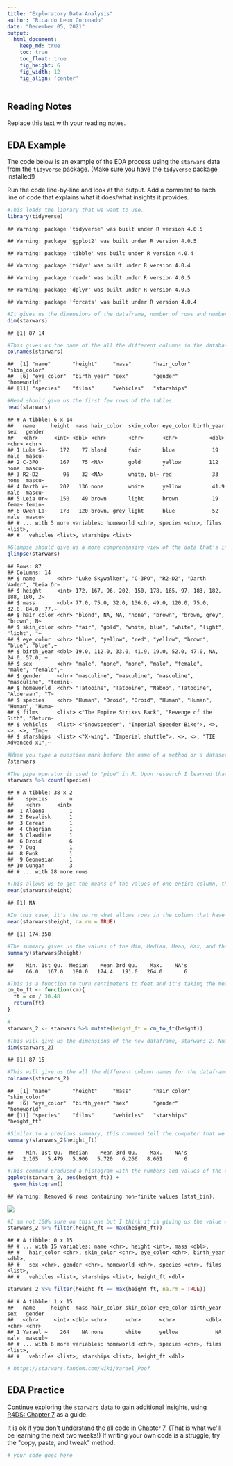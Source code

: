 ```yaml
---
title: "Exploratory Data Analysis"
author: "Ricardo Leon Coronado"
date: "December 05, 2021"
output:
  html_document:  
    keep_md: true
    toc: true
    toc_float: true
    fig_height: 6
    fig_width: 12
    fig_align: 'center'
---
```




## Reading Notes

Replace this text with your reading notes.

## EDA Example

The code below is an example of the EDA process using the `starwars` data from the `tidyverse` package. (Make sure you have the `tidyverse` package installed!)

Run the code line-by-line and look at the output. Add a comment to each line of code that explains what it does/what insights it provides.


```r
#This loads the library that we want to use.
library(tidyverse)
```

```
## Warning: package 'tidyverse' was built under R version 4.0.5
```

```
## Warning: package 'ggplot2' was built under R version 4.0.5
```

```
## Warning: package 'tibble' was built under R version 4.0.4
```

```
## Warning: package 'tidyr' was built under R version 4.0.4
```

```
## Warning: package 'readr' was built under R version 4.0.5
```

```
## Warning: package 'dplyr' was built under R version 4.0.5
```

```
## Warning: package 'forcats' was built under R version 4.0.4
```

```r
#It gives us the dimensions of the dataframe, number of rows and number of columns.
dim(starwars)
```

```
## [1] 87 14
```

```r
#This gives us the name of the all the different columns in the database.
colnames(starwars)
```

```
##  [1] "name"       "height"     "mass"       "hair_color" "skin_color"
##  [6] "eye_color"  "birth_year" "sex"        "gender"     "homeworld" 
## [11] "species"    "films"      "vehicles"   "starships"
```

```r
#Head should give us the first few rows of the tables.
head(starwars)
```

```
## # A tibble: 6 x 14
##   name     height  mass hair_color  skin_color eye_color birth_year sex   gender
##   <chr>     <int> <dbl> <chr>       <chr>      <chr>          <dbl> <chr> <chr> 
## 1 Luke Sk~    172    77 blond       fair       blue            19   male  mascu~
## 2 C-3PO       167    75 <NA>        gold       yellow         112   none  mascu~
## 3 R2-D2        96    32 <NA>        white, bl~ red             33   none  mascu~
## 4 Darth V~    202   136 none        white      yellow          41.9 male  mascu~
## 5 Leia Or~    150    49 brown       light      brown           19   fema~ femin~
## 6 Owen La~    178   120 brown, grey light      blue            52   male  mascu~
## # ... with 5 more variables: homeworld <chr>, species <chr>, films <list>,
## #   vehicles <list>, starships <list>
```

```r
#Glimpse should give us a more comprehensive view of the data that's in every column but not quite all of it,
glimpse(starwars)
```

```
## Rows: 87
## Columns: 14
## $ name       <chr> "Luke Skywalker", "C-3PO", "R2-D2", "Darth Vader", "Leia Or~
## $ height     <int> 172, 167, 96, 202, 150, 178, 165, 97, 183, 182, 188, 180, 2~
## $ mass       <dbl> 77.0, 75.0, 32.0, 136.0, 49.0, 120.0, 75.0, 32.0, 84.0, 77.~
## $ hair_color <chr> "blond", NA, NA, "none", "brown", "brown, grey", "brown", N~
## $ skin_color <chr> "fair", "gold", "white, blue", "white", "light", "light", "~
## $ eye_color  <chr> "blue", "yellow", "red", "yellow", "brown", "blue", "blue",~
## $ birth_year <dbl> 19.0, 112.0, 33.0, 41.9, 19.0, 52.0, 47.0, NA, 24.0, 57.0, ~
## $ sex        <chr> "male", "none", "none", "male", "female", "male", "female",~
## $ gender     <chr> "masculine", "masculine", "masculine", "masculine", "femini~
## $ homeworld  <chr> "Tatooine", "Tatooine", "Naboo", "Tatooine", "Alderaan", "T~
## $ species    <chr> "Human", "Droid", "Droid", "Human", "Human", "Human", "Huma~
## $ films      <list> <"The Empire Strikes Back", "Revenge of the Sith", "Return~
## $ vehicles   <list> <"Snowspeeder", "Imperial Speeder Bike">, <>, <>, <>, "Imp~
## $ starships  <list> <"X-wing", "Imperial shuttle">, <>, <>, "TIE Advanced x1",~
```

```r
#When you type a question mark before the name of a method or a dataset, you get more information or "help" on such data set or such method, and that shows up in your view window to the right.
?starwars

#The pipe operator is used to "pipe" in R. Upon research I learned that it basically takes the output of one function and passes it into another function as an argument.
starwars %>% count(species)
```

```
## # A tibble: 38 x 2
##    species       n
##    <chr>     <int>
##  1 Aleena        1
##  2 Besalisk      1
##  3 Cerean        1
##  4 Chagrian      1
##  5 Clawdite      1
##  6 Droid         6
##  7 Dug           1
##  8 Ewok          1
##  9 Geonosian     1
## 10 Gungan        3
## # ... with 28 more rows
```

```r
#This allows us to get the means of the values of one entire column, the one after the dollar sign. So, in other words, the "height" column.
mean(starwars$height)
```

```
## [1] NA
```

```r
#In this case, it's the na.rm what allows rows in the column that have NA to exist.
mean(starwars$height, na.rm = TRUE)
```

```
## [1] 174.358
```

```r
#The summary gives us the values of the Min, Median, Mean, Max, and the 1st and 3rd quartile altogether.
summary(starwars$height)
```

```
##    Min. 1st Qu.  Median    Mean 3rd Qu.    Max.    NA's 
##    66.0   167.0   180.0   174.4   191.0   264.0       6
```

```r
#This is a function to turn centimeters to feet and it's taking the measurement in centimeters and dividing it by 30.48 and returning the value and storing it inside the variable "ft".
cm_to_ft <- function(cm){
  ft = cm / 30.48
  return(ft)
}

#
starwars_2 <- starwars %>% mutate(height_ft = cm_to_ft(height)) 

#This will give us the dimensions of the new dataframe, starwars_2. Number of columns by number of rows.
dim(starwars_2)
```

```
## [1] 87 15
```

```r
#This will give us the all the different column names for the dataframe (starwars_2)
colnames(starwars_2)
```

```
##  [1] "name"       "height"     "mass"       "hair_color" "skin_color"
##  [6] "eye_color"  "birth_year" "sex"        "gender"     "homeworld" 
## [11] "species"    "films"      "vehicles"   "starships"  "height_ft"
```

```r
#Similar to a previous summary, this command tell the computer that we want a summary of the values located specifically in the "height_ft" column in the dataframe.
summary(starwars_2$height_ft)
```

```
##    Min. 1st Qu.  Median    Mean 3rd Qu.    Max.    NA's 
##   2.165   5.479   5.906   5.720   6.266   8.661       6
```

```r
#This command produced a histogram with the numbers and values of the dataframe.
ggplot(starwars_2, aes(height_ft)) + 
  geom_histogram()
```

```
## Warning: Removed 6 rows containing non-finite values (stat_bin).
```

![](Exploratory-Data-Analysis-Assignment_files/figure-html/unnamed-chunk-2-1.png)<!-- -->

```r
#I am not 100% sure on this one but I think it is giving us the value with the highest height in all our dataset.
starwars_2 %>% filter(height_ft == max(height_ft))
```

```
## # A tibble: 0 x 15
## # ... with 15 variables: name <chr>, height <int>, mass <dbl>,
## #   hair_color <chr>, skin_color <chr>, eye_color <chr>, birth_year <dbl>,
## #   sex <chr>, gender <chr>, homeworld <chr>, species <chr>, films <list>,
## #   vehicles <list>, starships <list>, height_ft <dbl>
```

```r
starwars_2 %>% filter(height_ft == max(height_ft, na.rm = TRUE))
```

```
## # A tibble: 1 x 15
##   name     height  mass hair_color skin_color eye_color birth_year sex   gender 
##   <chr>     <int> <dbl> <chr>      <chr>      <chr>          <dbl> <chr> <chr>  
## 1 Yarael ~    264    NA none       white      yellow            NA male  mascul~
## # ... with 6 more variables: homeworld <chr>, species <chr>, films <list>,
## #   vehicles <list>, starships <list>, height_ft <dbl>
```

```r
# https://starwars.fandom.com/wiki/Yarael_Poof
```

## EDA Practice

Continue exploring the `starwars` data to gain additional insights, using [R4DS: Chapter 7](https://r4ds.had.co.nz/exploratory-data-analysis.html) as a guide.

It is ok if you don't understand the all code in Chapter 7. (That is what we'll be learning the next two weeks!) If writing your own code is a struggle, try the "copy, paste, and tweak" method.


```r
# your code goes here
```
